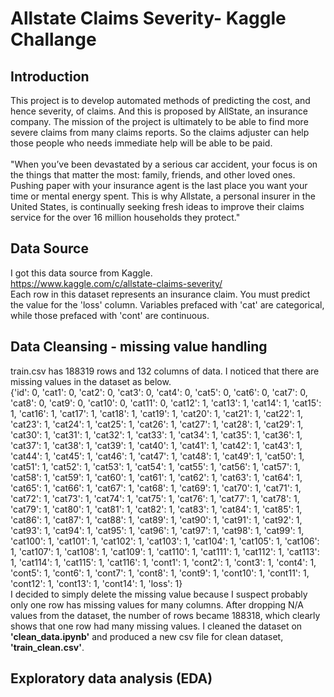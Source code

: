 # Allstate Claims Severity- Kaggle Challange

## Introduction
This project is to develop automated methods of predicting the cost, and hence severity, of claims. And this is proposed by AllState, an insurance company.
The mission of the project is ultimately to be able to find more severe claims from many claims reports. So the claims adjuster can help those people who needs
immediate help will be able to be paid. <br> <br>
"When you’ve been devastated by a serious car accident, your focus is on the things that matter the most: family, friends, and other loved ones. Pushing paper with your insurance agent is the last place you want your time or mental energy spent. This is why Allstate, a personal insurer in the United States, is continually seeking fresh ideas to improve their claims service for the over 16 million households they protect."

## Data Source
I got this data source from Kaggle.<br> https://www.kaggle.com/c/allstate-claims-severity/   <br>
Each row in this dataset represents an insurance claim. You must predict the value for the 'loss' column. Variables prefaced with 'cat' are categorical, while those prefaced with 'cont' are continuous.

## Data Cleansing - missing value handling
train.csv has 188319 rows and 132 columns of data. I noticed that there are missing values in the dataset as below. <br>
{'id': 0, 'cat1': 0, 'cat2': 0, 'cat3': 0, 'cat4': 0, 'cat5': 0, 'cat6': 0, 'cat7': 0, 'cat8': 0, 'cat9': 0, 'cat10': 0, 'cat11': 0, 'cat12': 1, 'cat13': 1, 'cat14': 1, 'cat15': 1, 'cat16': 1, 'cat17': 1, 'cat18': 1, 'cat19': 1, 'cat20': 1, 'cat21': 1, 'cat22': 1, 'cat23': 1, 'cat24': 1, 'cat25': 1, 'cat26': 1, 'cat27': 1, 'cat28': 1, 'cat29': 1, 'cat30': 1, 'cat31': 1, 'cat32': 1, 'cat33': 1, 'cat34': 1, 'cat35': 1, 'cat36': 1, 'cat37': 1, 'cat38': 1, 'cat39': 1, 'cat40': 1, 'cat41': 1, 'cat42': 1, 'cat43': 1, 'cat44': 1, 'cat45': 1, 'cat46': 1, 'cat47': 1, 'cat48': 1, 'cat49': 1, 'cat50': 1, 'cat51': 1, 'cat52': 1, 'cat53': 1, 'cat54': 1, 'cat55': 1, 'cat56': 1, 'cat57': 1, 'cat58': 1, 'cat59': 1, 'cat60': 1, 'cat61': 1, 'cat62': 1, 'cat63': 1, 'cat64': 1, 'cat65': 1, 'cat66': 1, 'cat67': 1, 'cat68': 1, 'cat69': 1, 'cat70': 1, 'cat71': 1, 'cat72': 1, 'cat73': 1, 'cat74': 1, 'cat75': 1, 'cat76': 1, 'cat77': 1, 'cat78': 1, 'cat79': 1, 'cat80': 1, 'cat81': 1, 'cat82': 1, 'cat83': 1, 'cat84': 1, 'cat85': 1, 'cat86': 1, 'cat87': 1, 'cat88': 1, 'cat89': 1, 'cat90': 1, 'cat91': 1, 'cat92': 1, 'cat93': 1, 'cat94': 1, 'cat95': 1, 'cat96': 1, 'cat97': 1, 'cat98': 1, 'cat99': 1, 'cat100': 1, 'cat101': 1, 'cat102': 1, 'cat103': 1, 'cat104': 1, 'cat105': 1, 'cat106': 1, 'cat107': 1, 'cat108': 1, 'cat109': 1, 'cat110': 1, 'cat111': 1, 'cat112': 1, 'cat113': 1, 'cat114': 1, 'cat115': 1, 'cat116': 1, 'cont1': 1, 'cont2': 1, 'cont3': 1, 'cont4': 1, 'cont5': 1, 'cont6': 1, 'cont7': 1, 'cont8': 1, 'cont9': 1, 'cont10': 1, 'cont11': 1, 'cont12': 1, 'cont13': 1, 'cont14': 1, 'loss': 1}
<br>
I decided to simply delete the missing value because I suspect probably only one row has missing values for many columns. After dropping N/A values from the dataset, the number of rows became 188318, which clearly shows that one row had many missing values. I cleaned the dataset on <b>'clean_data.ipynb'</b> and produced a new csv file for clean dataset, <b>'train_clean.csv'</b>. 

## Exploratory data analysis (EDA)


